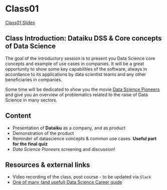 # Class01
[Class01 Slides](https://docs.google.com/presentation/d/1ssf6sPhmWP4LuclNNxbKiMt_YXOyvFzD1PJTe0L1gUw/edit?usp=sharing)

## Class Introduction: Dataiku DSS & Core concepts of Data Science

The goal of the introductory session is to present you Data Science core concepts and example of use cases in companies. It will be a great opportunity to show some key capabilities of the software, always in accordance to its applications by data scientist teams and any other beneficiaries in companies.  
 
Some time will be dedicated to show you the movie [Data Science Pioneers](https://www.datascience.movie/) and give you an overview of problematics related to the raise of Data Science in many sectors.  

## Content
- Presentation of **Dataiku** as a company, and as product
- Demonstration of the product
- Reminder of datascience concepts & common use cases. **Useful part for the final quiz**
- _Data Science Pioneers_ screening and discussion!  

## Resources & external links 
- Video recording of the class, post course - to be updated via `Slack`
- [One of many (and useful) Data Science Career guide](https://academy.elitedatascience.com/career-guide?__s=vf897c770q3fof4x0m2l)
